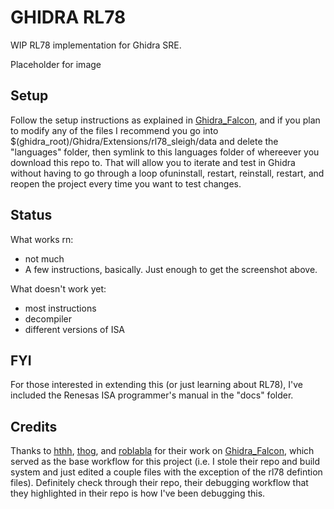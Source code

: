 GHIDRA RL78
===========

WIP RL78 implementation for Ghidra SRE. 

Placeholder for image


Setup
-----

Follow the setup instructions as explained in [Ghidra_Falcon](https://github.com/Thog/ghidra_falcon), and if you plan to modify any of the files I recommend you go into $(ghidra_root)/Ghidra/Extensions/rl78_sleigh/data and delete the "languages" folder, then symlink to this languages folder of whereever you download this repo to. That will allow you to iterate and test in Ghidra without having to go through a loop ofuninstall, restart, reinstall, restart, and reopen the project every time you want to test changes.


Status
------

What works rn: 
+	not much
+	A few instructions, basically. Just enough to get the screenshot above.


What doesn't work yet:
+ 	most instructions
+	decompiler
+ 	different versions of ISA


FYI
---

For those interested in extending this (or just learning about RL78), I've included the Renesas ISA programmer's manual in the "docs" folder.


Credits
-------

Thanks to [hthh](https://github.com/hthh/), [thog](https://github.com/thog), and [roblabla](https://github.com/roblabla) for their work on [Ghidra_Falcon](https://github.com/Thog/ghidra_falcon), which served as the base workflow for this project (i.e. I stole their repo and build system and just edited a couple files with the exception of the rl78 defintion files). Definitely check through their repo, their debugging workflow that they highlighted in their repo is how I've been debugging this. 
